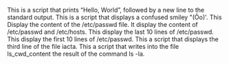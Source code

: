 This is a script that prints “Hello, World”, followed by a new line to the standard output.
This is a script that displays a confused smiley "(Ôo)'.
This Display the content of the /etc/passwd file.
It display the content of /etc/passwd and /etc/hosts.
This display the last 10 lines of /etc/passwd.
This display the first 10 lines of /etc/passwd.
This a script that displays the third line of the file iacta.
This a script that writes into the file ls_cwd_content the result of the command ls -la.

